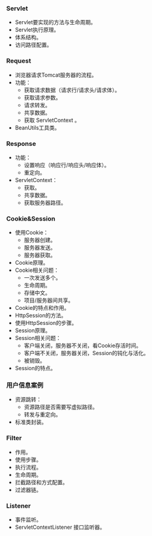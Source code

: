 ### Servlet

- Servlet要实现的方法与生命周期。
- Servlet执行原理。
- 体系结构。
- 访问路径配置。



### Request

- 浏览器请求Tomcat服务器的流程。
- 功能：
  - 获取请求数据（请求行/请求头/请求体）。
  - 获取请求参数。
  - 请求转发。
  - 共享数据。
  - 获取 ServletContext 。
- BeanUtils工具类。



### Response

- 功能：
  - 设置响应（响应行/响应头/响应体）。
  - 重定向。
- ServletContext：
  - 获取。
  - 共享数据。
  - 获取服务器路径。



### Cookie&Session

- 使用Cookie：
  - 服务器创建。
  - 服务器发送。
  - 服务器获取。
- Cookie原理。
- Cookie相关问题：
  - 一次发送多个。
  - 生命周期。
  - 存储中文。
  - 项目/服务器间共享。
- Cookie的特点和作用。
- HttpSession的方法。
- 使用HttpSession的步骤。
- Session原理。
- Session相关问题：
  - 客户端关闭，服务器不关闭，看Cookie存活时间。
  - 客户端不关闭，服务器关闭，Session的钝化与活化。
  - 被销毁。
- Session的特点。



### 用户信息案例

- 资源跳转：
  - 资源路径是否需要写虚拟路径。
  - 转发与重定向。
- 标准类封装。



### Filter

- 作用。
- 使用步骤。
- 执行流程。
- 生命周期。
- 拦截路径和方式配置。
- 过滤器链。



### Listener

- 事件监听。
- ServletContextListener 接口监听器。